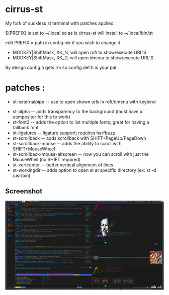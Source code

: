 # cirrus-st
My fork of suckless st terminal with patches applied.

 $(PREFIX) is set to ~/.local so as is cirrus-st will install to ~/.local/bin/st
 
 edit PREFIX = path in config.mk if you wish to change it.
 
+ MODKEY|ShiftMask,  XK_N,   will open rofi to show/execute URL'S
+ MODKEY|ShiftMask,  XK_D,   will open dmenu to show/execute URL'S

 By design config.h gets rm so config.def.h is your pal.



# patches :
* st-externalpipe -- use to open shown urls in rofi/dmenu with keybind
+ st-alpha -- adds transparency to the background (must have a compositor for this to work)
+ st-font2 -- adds the option to list multiple fonts; great for having a fallback font
+ st-ligatures -- ligature support; requires harfbuzz
+ st-scrollback -- adds scrollback with SHIFT+PageUp/PageDown
+ st-scrollback-mouse -- adds the ability to scroll with SHIFT+MouseWheel
+ st-scrollback-mouse-altscreen -- now you can scroll with just the MouseWhell (no SHIFT required)
+ st-vertcenter -- better vertical alignment of lines
+ st-workingdir -- adds option to open st at specific directory (ex: st -d /usr/bin)

Screenshot
----------------------------
![Screenshot](/screenshot.png)
